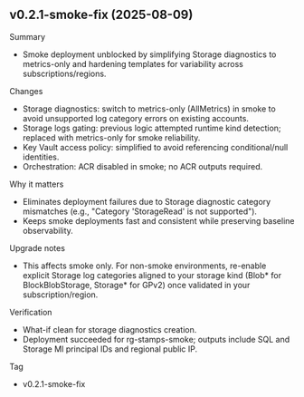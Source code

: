 ## v0.2.1-smoke-fix (2025-08-09)

Summary
- Smoke deployment unblocked by simplifying Storage diagnostics to metrics-only and hardening templates for variability across subscriptions/regions.

Changes
- Storage diagnostics: switch to metrics-only (AllMetrics) in smoke to avoid unsupported log category errors on existing accounts.
- Storage logs gating: previous logic attempted runtime kind detection; replaced with metrics-only for smoke reliability.
- Key Vault access policy: simplified to avoid referencing conditional/null identities.
- Orchestration: ACR disabled in smoke; no ACR outputs required.

Why it matters
- Eliminates deployment failures due to Storage diagnostic category mismatches (e.g., "Category 'StorageRead' is not supported").
- Keeps smoke deployments fast and consistent while preserving baseline observability.

Upgrade notes
- This affects smoke only. For non-smoke environments, re-enable explicit Storage log categories aligned to your storage kind (Blob* for BlockBlobStorage, Storage* for GPv2) once validated in your subscription/region.

Verification
- What-if clean for storage diagnostics creation.
- Deployment succeeded for rg-stamps-smoke; outputs include SQL and Storage MI principal IDs and regional public IP.

Tag
- v0.2.1-smoke-fix


